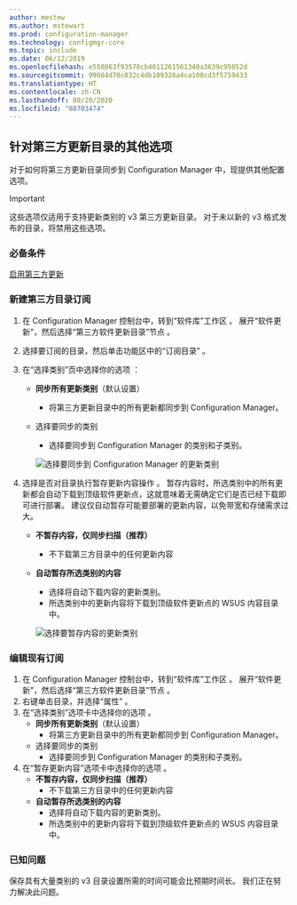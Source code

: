 ```yaml
---
author: mestew
ms.author: mstewart
ms.prod: configuration-manager
ms.technology: configmgr-core
ms.topic: include
ms.date: 06/12/2019
ms.openlocfilehash: e550863f93578cb4011261561340a3639c95052d
ms.sourcegitcommit: 99084d70c032c4db109328a4ca100cd3f5759433
ms.translationtype: HT
ms.contentlocale: zh-CN
ms.lasthandoff: 08/20/2020
ms.locfileid: "88703474"
---
```

## <a name="additional-options-for-third-party-update-catalogs"></a>针对第三方更新目录的其他选项

对于如何将第三方更新目录同步到 Configuration Manager 中，现提供其他配置选项。 

> [!IMPORTANT]
> 这些选项仅适用于支持更新类别的 v3 第三方更新目录。 对于未以新的 v3 格式发布的目录，将禁用这些选项。

### <a name="prerequisites"></a>必备条件

[启用第三方更新](/sccm/sum/deploy-use/third-party-software-updates)

### <a name="new-subscription-to-a-third-party-catalog"></a>新建第三方目录订阅

1. 在 Configuration Manager 控制台中，转到“软件库”工作区  。 展开“软件更新”，然后选择“第三方软件更新目录”节点   。
1. 选择要订阅的目录，然后单击功能区中的“订阅目录”  。
1. 在“选择类别”页中选择你的选项  ：

   - **同步所有更新类别**（默认设置）
       - 将第三方更新目录中的所有更新都同步到 Configuration Manager。
   -  选择要同步的类别 
       - 选择要同步到 Configuration Manager 的类别和子类别。

      ![选择要同步到 Configuration Manager 的更新类别](../../media/4469002-select-categories-for-sync.png)

1. 选择是否对目录执行暂存更新内容操作  。 暂存内容时，所选类别中的所有更新都会自动下载到顶级软件更新点，这就意味着无需确定它们是否已经下载即可进行部署。 建议仅自动暂存可能要部署的更新内容，以免带宽和存储需求过大。

   - **不暂存内容，仅同步扫描（推荐）**
     - 不下载第三方目录中的任何更新内容
   - **自动暂存所选类别的内容**
     - 选择将自动下载内容的更新类别。
     - 所选类别中的更新内容将下载到顶级软件更新点的 WSUS 内容目录中。

      ![选择要暂存内容的更新类别](../../media/4469002-stage-content.png)

### <a name="edit-an-existing-subscription"></a>编辑现有订阅

1. 在 Configuration Manager 控制台中，转到“软件库”工作区  。 展开“软件更新”，然后选择“第三方软件更新目录”节点   。
1. 右键单击目录，并选择“属性”  。
1. 在“选择类别”选项卡中选择你的选项  。
   - **同步所有更新类别**（默认设置）
       - 将第三方更新目录中的所有更新都同步到 Configuration Manager。
   -  选择要同步的类别 
       - 选择要同步到 Configuration Manager 的类别和子类别。
1. 在“暂存更新内容”选项卡中选择你的选项  。
   - **不暂存内容，仅同步扫描（推荐）**
     - 不下载第三方目录中的任何更新内容
   - **自动暂存所选类别的内容**
     - 选择将自动下载内容的更新类别。
     - 所选类别中的更新内容将下载到顶级软件更新点的 WSUS 内容目录中。 

### <a name="known-issues"></a>已知问题

保存具有大量类别的 v3 目录设置所需的时间可能会比预期时间长。 我们正在努力解决此问题。